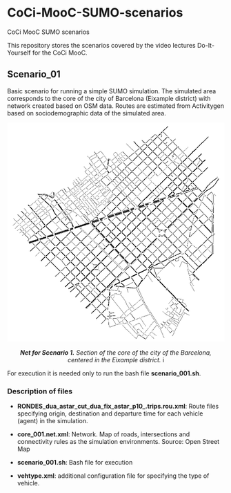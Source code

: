 # CoCi-MooC-SUMO-scenarios
CoCi MooC SUMO scenarios

This repository stores the scenarios covered by the video lectures Do-It-Yourself for the CoCi MooC.

## Scenario_01
Basic scenario for running a simple SUMO simulation.
The simulated area corresponds to the core of the city of Barcelona (Eixample district) with network created based on OSM data.
Routes are estimated from Activitygen based on sociodemographic data of the simulated area.

![net scenario 1](core_001.PNG)

<p align = "center"><i>
<b>Net for Scenario 1.</b> Section of the core of the city of the Barcelona, centered in the Eixample district.
</i>i</p>

For execution it is needed only to run the bash file **scenario_001.sh**.

### Description of files

- **RONDES_dua_astar_cut_dua_fix_astar_p10_.trips.rou.xml**: Route files specifying origin, destination and departure time for each vehicle (agent) in the simulation.

- **core_001.net.xml**: Network. Map of roads, intersections and connectivity rules as the simulation environments. Source: Open Street Map

- **scenario_001.sh**: Bash file for execution

- **vehtype.xml**: additional configuration file for specifying the type of vehicle.
